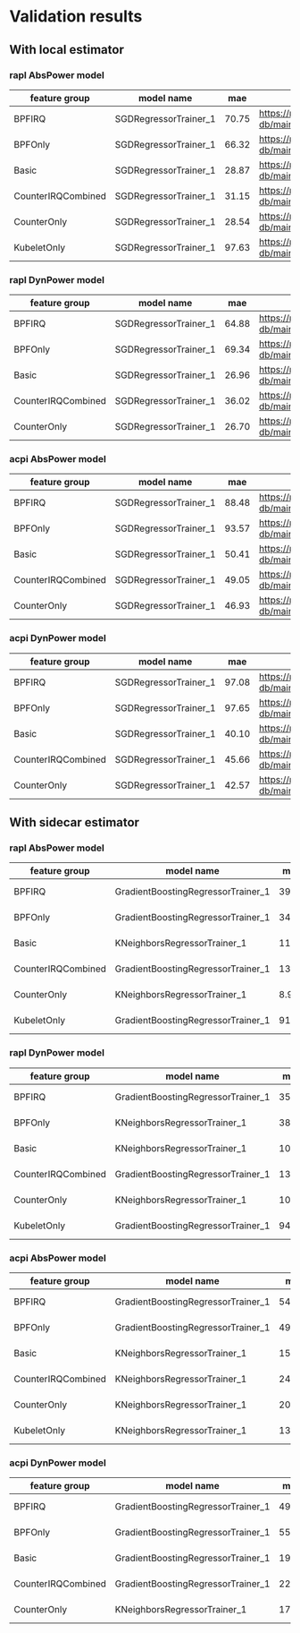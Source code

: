 # Validation results

## With local estimator

### rapl AbsPower model

| feature group | model name | mae | url |
| --- | --- | --- | --- |
| BPFIRQ | SGDRegressorTrainer_1 | 70.75 | https://raw.githubusercontent.com/sustainable-computing-io/kepler-model-db/main/models/v0.6/nx12/std_v0.6/rapl/AbsPower/BPFIRQ/SGDRegressorTrainer_1.json |
| BPFOnly | SGDRegressorTrainer_1 | 66.32 | https://raw.githubusercontent.com/sustainable-computing-io/kepler-model-db/main/models/v0.6/nx12/std_v0.6/rapl/AbsPower/BPFOnly/SGDRegressorTrainer_1.json |
| Basic | SGDRegressorTrainer_1 | 28.87 | https://raw.githubusercontent.com/sustainable-computing-io/kepler-model-db/main/models/v0.6/nx12/std_v0.6/rapl/AbsPower/Basic/SGDRegressorTrainer_1.json |
| CounterIRQCombined | SGDRegressorTrainer_1 | 31.15 | https://raw.githubusercontent.com/sustainable-computing-io/kepler-model-db/main/models/v0.6/nx12/std_v0.6/rapl/AbsPower/CounterIRQCombined/SGDRegressorTrainer_1.json |
| CounterOnly | SGDRegressorTrainer_1 | 28.54 | https://raw.githubusercontent.com/sustainable-computing-io/kepler-model-db/main/models/v0.6/nx12/std_v0.6/rapl/AbsPower/CounterOnly/SGDRegressorTrainer_1.json |
| KubeletOnly | SGDRegressorTrainer_1 | 97.63 | https://raw.githubusercontent.com/sustainable-computing-io/kepler-model-db/main/models/v0.6/nx12/std_v0.6/rapl/AbsPower/KubeletOnly/SGDRegressorTrainer_1.json |
### rapl DynPower model

| feature group | model name | mae | url |
| --- | --- | --- | --- |
| BPFIRQ | SGDRegressorTrainer_1 | 64.88 | https://raw.githubusercontent.com/sustainable-computing-io/kepler-model-db/main/models/v0.6/nx12/std_v0.6/rapl/DynPower/BPFIRQ/SGDRegressorTrainer_1.json |
| BPFOnly | SGDRegressorTrainer_1 | 69.34 | https://raw.githubusercontent.com/sustainable-computing-io/kepler-model-db/main/models/v0.6/nx12/std_v0.6/rapl/DynPower/BPFOnly/SGDRegressorTrainer_1.json |
| Basic | SGDRegressorTrainer_1 | 26.96 | https://raw.githubusercontent.com/sustainable-computing-io/kepler-model-db/main/models/v0.6/nx12/std_v0.6/rapl/DynPower/Basic/SGDRegressorTrainer_1.json |
| CounterIRQCombined | SGDRegressorTrainer_1 | 36.02 | https://raw.githubusercontent.com/sustainable-computing-io/kepler-model-db/main/models/v0.6/nx12/std_v0.6/rapl/DynPower/CounterIRQCombined/SGDRegressorTrainer_1.json |
| CounterOnly | SGDRegressorTrainer_1 | 26.70 | https://raw.githubusercontent.com/sustainable-computing-io/kepler-model-db/main/models/v0.6/nx12/std_v0.6/rapl/DynPower/CounterOnly/SGDRegressorTrainer_1.json |
### acpi AbsPower model

| feature group | model name | mae | url |
| --- | --- | --- | --- |
| BPFIRQ | SGDRegressorTrainer_1 | 88.48 | https://raw.githubusercontent.com/sustainable-computing-io/kepler-model-db/main/models/v0.6/nx12/std_v0.6/acpi/AbsPower/BPFIRQ/SGDRegressorTrainer_1.json |
| BPFOnly | SGDRegressorTrainer_1 | 93.57 | https://raw.githubusercontent.com/sustainable-computing-io/kepler-model-db/main/models/v0.6/nx12/std_v0.6/acpi/AbsPower/BPFOnly/SGDRegressorTrainer_1.json |
| Basic | SGDRegressorTrainer_1 | 50.41 | https://raw.githubusercontent.com/sustainable-computing-io/kepler-model-db/main/models/v0.6/nx12/std_v0.6/acpi/AbsPower/Basic/SGDRegressorTrainer_1.json |
| CounterIRQCombined | SGDRegressorTrainer_1 | 49.05 | https://raw.githubusercontent.com/sustainable-computing-io/kepler-model-db/main/models/v0.6/nx12/std_v0.6/acpi/AbsPower/CounterIRQCombined/SGDRegressorTrainer_1.json |
| CounterOnly | SGDRegressorTrainer_1 | 46.93 | https://raw.githubusercontent.com/sustainable-computing-io/kepler-model-db/main/models/v0.6/nx12/std_v0.6/acpi/AbsPower/CounterOnly/SGDRegressorTrainer_1.json |
### acpi DynPower model

| feature group | model name | mae | url |
| --- | --- | --- | --- |
| BPFIRQ | SGDRegressorTrainer_1 | 97.08 | https://raw.githubusercontent.com/sustainable-computing-io/kepler-model-db/main/models/v0.6/nx12/std_v0.6/acpi/DynPower/BPFIRQ/SGDRegressorTrainer_1.json |
| BPFOnly | SGDRegressorTrainer_1 | 97.65 | https://raw.githubusercontent.com/sustainable-computing-io/kepler-model-db/main/models/v0.6/nx12/std_v0.6/acpi/DynPower/BPFOnly/SGDRegressorTrainer_1.json |
| Basic | SGDRegressorTrainer_1 | 40.10 | https://raw.githubusercontent.com/sustainable-computing-io/kepler-model-db/main/models/v0.6/nx12/std_v0.6/acpi/DynPower/Basic/SGDRegressorTrainer_1.json |
| CounterIRQCombined | SGDRegressorTrainer_1 | 45.66 | https://raw.githubusercontent.com/sustainable-computing-io/kepler-model-db/main/models/v0.6/nx12/std_v0.6/acpi/DynPower/CounterIRQCombined/SGDRegressorTrainer_1.json |
| CounterOnly | SGDRegressorTrainer_1 | 42.57 | https://raw.githubusercontent.com/sustainable-computing-io/kepler-model-db/main/models/v0.6/nx12/std_v0.6/acpi/DynPower/CounterOnly/SGDRegressorTrainer_1.json |
## With sidecar estimator

### rapl AbsPower model

| feature group | model name | mae | url |
| --- | --- | --- | --- |
| BPFIRQ | GradientBoostingRegressorTrainer_1 | 39.42 | https://raw.githubusercontent.com/sustainable-computing-io/kepler-model-db/main/models/v0.6/nx12/std_v0.6/rapl/AbsPower/BPFIRQ/GradientBoostingRegressorTrainer_1.zip |
| BPFOnly | GradientBoostingRegressorTrainer_1 | 34.40 | https://raw.githubusercontent.com/sustainable-computing-io/kepler-model-db/main/models/v0.6/nx12/std_v0.6/rapl/AbsPower/BPFOnly/GradientBoostingRegressorTrainer_1.zip |
| Basic | KNeighborsRegressorTrainer_1 | 11.19 | https://raw.githubusercontent.com/sustainable-computing-io/kepler-model-db/main/models/v0.6/nx12/std_v0.6/rapl/AbsPower/Basic/KNeighborsRegressorTrainer_1.zip |
| CounterIRQCombined | GradientBoostingRegressorTrainer_1 | 13.07 | https://raw.githubusercontent.com/sustainable-computing-io/kepler-model-db/main/models/v0.6/nx12/std_v0.6/rapl/AbsPower/CounterIRQCombined/GradientBoostingRegressorTrainer_1.zip |
| CounterOnly | KNeighborsRegressorTrainer_1 | 8.97 | https://raw.githubusercontent.com/sustainable-computing-io/kepler-model-db/main/models/v0.6/nx12/std_v0.6/rapl/AbsPower/CounterOnly/KNeighborsRegressorTrainer_1.zip |
| KubeletOnly | GradientBoostingRegressorTrainer_1 | 91.51 | https://raw.githubusercontent.com/sustainable-computing-io/kepler-model-db/main/models/v0.6/nx12/std_v0.6/rapl/AbsPower/KubeletOnly/GradientBoostingRegressorTrainer_1.zip |
### rapl DynPower model

| feature group | model name | mae | url |
| --- | --- | --- | --- |
| BPFIRQ | GradientBoostingRegressorTrainer_1 | 35.64 | https://raw.githubusercontent.com/sustainable-computing-io/kepler-model-db/main/models/v0.6/nx12/std_v0.6/rapl/DynPower/BPFIRQ/GradientBoostingRegressorTrainer_1.zip |
| BPFOnly | KNeighborsRegressorTrainer_1 | 38.77 | https://raw.githubusercontent.com/sustainable-computing-io/kepler-model-db/main/models/v0.6/nx12/std_v0.6/rapl/DynPower/BPFOnly/KNeighborsRegressorTrainer_1.zip |
| Basic | KNeighborsRegressorTrainer_1 | 10.09 | https://raw.githubusercontent.com/sustainable-computing-io/kepler-model-db/main/models/v0.6/nx12/std_v0.6/rapl/DynPower/Basic/KNeighborsRegressorTrainer_1.zip |
| CounterIRQCombined | GradientBoostingRegressorTrainer_1 | 13.49 | https://raw.githubusercontent.com/sustainable-computing-io/kepler-model-db/main/models/v0.6/nx12/std_v0.6/rapl/DynPower/CounterIRQCombined/GradientBoostingRegressorTrainer_1.zip |
| CounterOnly | KNeighborsRegressorTrainer_1 | 10.50 | https://raw.githubusercontent.com/sustainable-computing-io/kepler-model-db/main/models/v0.6/nx12/std_v0.6/rapl/DynPower/CounterOnly/KNeighborsRegressorTrainer_1.zip |
| KubeletOnly | GradientBoostingRegressorTrainer_1 | 94.88 | https://raw.githubusercontent.com/sustainable-computing-io/kepler-model-db/main/models/v0.6/nx12/std_v0.6/rapl/DynPower/KubeletOnly/GradientBoostingRegressorTrainer_1.zip |
### acpi AbsPower model

| feature group | model name | mae | url |
| --- | --- | --- | --- |
| BPFIRQ | GradientBoostingRegressorTrainer_1 | 54.90 | https://raw.githubusercontent.com/sustainable-computing-io/kepler-model-db/main/models/v0.6/nx12/std_v0.6/acpi/AbsPower/BPFIRQ/GradientBoostingRegressorTrainer_1.zip |
| BPFOnly | GradientBoostingRegressorTrainer_1 | 49.52 | https://raw.githubusercontent.com/sustainable-computing-io/kepler-model-db/main/models/v0.6/nx12/std_v0.6/acpi/AbsPower/BPFOnly/GradientBoostingRegressorTrainer_1.zip |
| Basic | KNeighborsRegressorTrainer_1 | 15.48 | https://raw.githubusercontent.com/sustainable-computing-io/kepler-model-db/main/models/v0.6/nx12/std_v0.6/acpi/AbsPower/Basic/KNeighborsRegressorTrainer_1.zip |
| CounterIRQCombined | KNeighborsRegressorTrainer_1 | 24.22 | https://raw.githubusercontent.com/sustainable-computing-io/kepler-model-db/main/models/v0.6/nx12/std_v0.6/acpi/AbsPower/CounterIRQCombined/KNeighborsRegressorTrainer_1.zip |
| CounterOnly | KNeighborsRegressorTrainer_1 | 20.17 | https://raw.githubusercontent.com/sustainable-computing-io/kepler-model-db/main/models/v0.6/nx12/std_v0.6/acpi/AbsPower/CounterOnly/KNeighborsRegressorTrainer_1.zip |
| KubeletOnly | KNeighborsRegressorTrainer_1 | 133.05 | https://raw.githubusercontent.com/sustainable-computing-io/kepler-model-db/main/models/v0.6/nx12/std_v0.6/acpi/AbsPower/KubeletOnly/KNeighborsRegressorTrainer_1.zip |
### acpi DynPower model

| feature group | model name | mae | url |
| --- | --- | --- | --- |
| BPFIRQ | GradientBoostingRegressorTrainer_1 | 49.89 | https://raw.githubusercontent.com/sustainable-computing-io/kepler-model-db/main/models/v0.6/nx12/std_v0.6/acpi/DynPower/BPFIRQ/GradientBoostingRegressorTrainer_1.zip |
| BPFOnly | GradientBoostingRegressorTrainer_1 | 55.99 | https://raw.githubusercontent.com/sustainable-computing-io/kepler-model-db/main/models/v0.6/nx12/std_v0.6/acpi/DynPower/BPFOnly/GradientBoostingRegressorTrainer_1.zip |
| Basic | GradientBoostingRegressorTrainer_1 | 19.75 | https://raw.githubusercontent.com/sustainable-computing-io/kepler-model-db/main/models/v0.6/nx12/std_v0.6/acpi/DynPower/Basic/GradientBoostingRegressorTrainer_1.zip |
| CounterIRQCombined | GradientBoostingRegressorTrainer_1 | 22.67 | https://raw.githubusercontent.com/sustainable-computing-io/kepler-model-db/main/models/v0.6/nx12/std_v0.6/acpi/DynPower/CounterIRQCombined/GradientBoostingRegressorTrainer_1.zip |
| CounterOnly | KNeighborsRegressorTrainer_1 | 17.60 | https://raw.githubusercontent.com/sustainable-computing-io/kepler-model-db/main/models/v0.6/nx12/std_v0.6/acpi/DynPower/CounterOnly/KNeighborsRegressorTrainer_1.zip |
